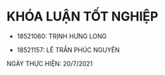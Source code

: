 # KHÓA LUẬN TỐT NGHIỆP
- 18521060: TRỊNH HƯNG LONG

- 18521157: LÊ TRẦN PHÚC NGUYÊN

NGÀY THỰC HIỆN: 20/7/2021
